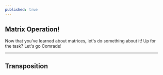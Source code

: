 ```yaml
---
published: true
---
```

## Matrix Operation!

Now that you've learned about matrices, let's do something about it! Up for the task? Let's go Comrade!


****

## Transposition